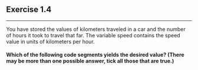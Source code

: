 ## Exercise 1.4

***
You have stored the values of kilometers traveled in a car and the number of
hours it took to travel that far.
The variable speed contains the speed value in units of kilometers per hour.

#### Which of the following code segments yields the desired value? (There may be more than one possible answer, tick all those that are true.)